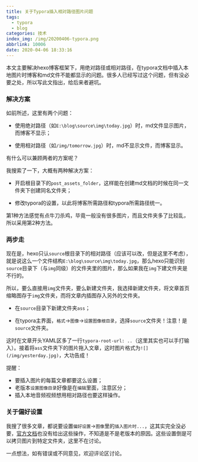 ```yaml
---
title: 关于Typora插入相对路径图片问题
tags:
  - typora
  - blog
categories: 技术
index_img: /img/20200406-typora.png
abbrlink: 10006
date: 2020-04-06 18:33:16
---
```


本文主要解决hexo博客框架下，用绝对路径或相对路径，在typora文档中插入本地图片时博客和md文件不能都显示的问题。很多人已经写过这个问题，但有没必要之处，所以写此文指出，给后来者避坑。

<!-- more -->

### 解决方案

如前所述，这里有两个问题：

* 使用绝对路径（如`E:\blog\source\img\today.jpg`）时，md文件显示图片，而博客不显示；

* 使用相对路径（如`/img/tomorrow.jpg`）时，md不显示文件，而博客显示。

有什么可以兼顾两者的方案呢？

我搜索了一下，大概有两种解决方案：

* 开启根目录下的`post_assets_folder`，这样能在创建md文档的时候在同一文件夹下创建同名文件夹；

* 修改typora的设置，以此将博客所需路径和typora所需路径统一。

第1种方法感觉有点牛刀杀鸡，毕竟一般没有很多图片，而且文件夹多了比较乱，所以采用第2种方法。

### 两步走

现在是，hexo只认`source`根目录下的相对路径（应该可以改，但是这里不考虑），就是说这么一个文件结构`E:\blog\source\img\today.jpg`，那么hexo只能识别`source`目录下（与`img`同级）的文件夹里的图片，那么如果我在`img`下建文件夹是不行的。

所以，要么直接用`img`文件夹，要么新建文件夹，我选择新建文件夹，将文章首页缩略图存于`img`文件夹，而将文章内插图存入另外的文件夹。

- 在`source`目录下新建文件夹`ass`；

- 在typora主界面，`格式`→`图像`→`设置图像根目录`，选择`source`文件夹！注意！是`source`文件夹。

这时在文章开头YAML区多了一行`typora-root-url: ..`（这里其实也可以手打输入）。接着将`ass`文件夹下的图片拖入文章，这时图片格式为`![](/img/yesterday.jpg)`，大功告成！

提醒：

* 要插入图片的每篇文章都要这么设置；
* 老版本`设置图像目录`好像是在`编辑`里面，注意区分；
* 插入本地音频视频想用相对路径也要这样操作。

### 关于偏好设置

我搜了很多文章，都说要设置`偏好设置`→`图像`里的`插入图片时...`，这其实完全没必要，[官方文档](https://support.typora.io/Images/#when-insert-images)也没有给出这些操作，不知道是不是老版本的原因。这些设置倒是可以拷贝图片到特定文件夹，这里不在讨论。

一点想法，如有错误或不同意见，欢迎评论区讨论。